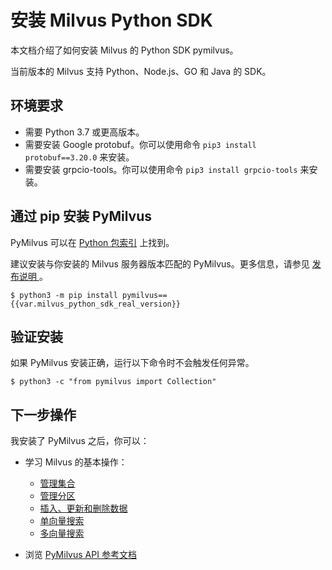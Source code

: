 


# 安装 Milvus Python SDK

本文档介绍了如何安装 Milvus 的 Python SDK pymilvus。

当前版本的 Milvus 支持 Python、Node.js、GO 和 Java 的 SDK。

## 环境要求

- 需要 Python 3.7 或更高版本。
- 需要安装 Google protobuf。你可以使用命令 `pip3 install protobuf==3.20.0` 来安装。
- 需要安装 grpcio-tools。你可以使用命令 `pip3 install grpcio-tools` 来安装。

## 通过 pip 安装 PyMilvus

PyMilvus 可以在 [Python 包索引](https://pypi.org/project/pymilvus/) 上找到。

<div class="alert note">
建议安装与你安装的 Milvus 服务器版本匹配的 PyMilvus。更多信息，请参见 <a href="release_notes.md"> 发布说明 </a>。
</div>

```
$ python3 -m pip install pymilvus=={{var.milvus_python_sdk_real_version}}
```

## 验证安装

如果 PyMilvus 安装正确，运行以下命令时不会触发任何异常。

```
$ python3 -c "from pymilvus import Collection"
```

## 下一步操作
 


我安装了 PyMilvus 之后，你可以：

- 学习 Milvus 的基本操作：
    - [管理集合](/userGuide/manage-collections.md)
    - [管理分区](/userGuide/manage-partitions.md)
    - [插入、更新和删除数据](/userGuide/insert-update-delete.md)
    - [单向量搜索](/userGuide/search-query-get/single-vector-search.md)
    - [多向量搜索](/userGuide/search-query-get/multi-vector-search.md)

- 浏览 [PyMilvus API 参考文档](/api-reference/pymilvus/v{{var.milvus_python_sdk_version}}/About.md)

